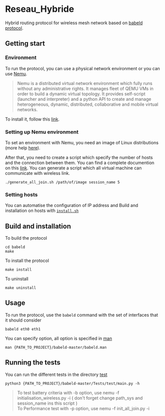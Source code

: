 
# Reseau_Hybride

Hybrid routing protocol for wireless mesh network based on [babeld protocol](https://github.com/jech/babeld).

## Getting start

### Environment

To run the protocol, you can use a physical network environment or you can use [Nemu](https://gitlab.com/v-a/nemu/). 
> Nemu is a distributed virtual network environment which fully runs without any administrative rights. It manages fleet of QEMU VMs in order to build a dynamic virtual topology. It provides self-script (launcher and interpreter) and a python API to create and manage heterogeneous, dynamic, distributed, collaborative and mobile virtual networks. 

To install it, follow this [link](https://gitlab.com/v-a/nemu/wikis/tuto/install/debian).

### Setting up Nemu environment

To set an environment with Nemu, you need an image of Linux distributions (more help [here](https://gitlab.com/v-a/nemu/wikis/tuto/fs/debian)).

After that, you need to create a script which specify the number of hosts and the connection between them. You can find a complete documention on this [link](https://gitlab.com/v-a/nemu/wikis/doc/basics).
You can generate a script which all virtual machine can communicate with wireless link.

	./generate_all_join.sh /path/of/image session_name 5
	
### Setting hosts

You can automatise the configuration of IP address and Build and installation on hosts with [`install.sh`](Wireless_env/install.sh)


## Build and installation

To build the protocol

	cd babeld
	make


To install the protocol

	make install


To uninstall

	make uninstall


## Usage

To run the protocol, use the `babeld` command with the set of interfaces that it should consider

	babeld eth0 eth1


You can specify option, all option is specified in [man](babeld-master/babeld.man)

	man {PATH_TO_PROJECT}/babeld-master/babeld.man


## Running the tests

You can run the different tests in the directory [test](babeld-master/Tests/test)

	python3 {PATH_TO_PROJECT}/babeld-master/Tests/test/main.py -h

> To test battery criteria with  -b option, use  nemu -f  initialisation_wireless.py -i ( don't forget change path_sys and session_name ins this script )   
> To Performance test  with -p option, use  nemu -f init_all_join.py -i 
